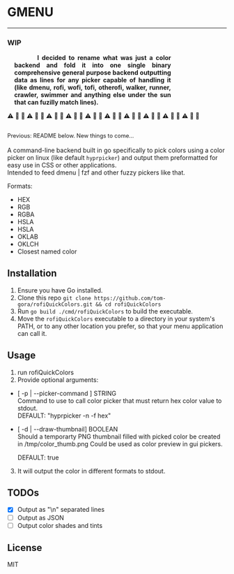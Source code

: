 # GMENU


---
### WIP

<p style="font-weight: bold; padding-left: 1rem; padding-right: 8rem; text-align:justify;">
   &nbsp;&nbsp;&nbsp;&nbsp;&nbsp;&nbsp;&nbsp;&nbsp;I decided to rename what was just a color backend and fold it into one single binary comprehensive general purpose backend outputting data as lines for any picker capable of handling it (like dmenu, rofi, wofi, tofi, otherofi, walker, runner, crawler, swimmer and anything else under the sun that can fuzilly match lines).
    </p>
⚠️ 🚧 🔨 ⚠️ 🚧 🔨 ⚠️ 🚧 🔨 ⚠️ 🚧 🔨 ⚠️ 🚧 🔨 ⚠️ 🚧 🔨 ⚠️ 🚧 🔨 ⚠️ 🚧 🔨 ⚠️ 🚧 🔨 ⚠️ 🚧 🔨 
  


<small style="font-weight: normal; font-size: 0.8rem;">Previous: README below. New things to come...</small>
---
A command-line backend built in go specifically to pick colors using a color picker on linux (like default `hyprpicker`) and output them preformatted for easy use in CSS or other applications.  
Intended to feed dmenu | fzf and other fuzzy pickers like that.  

Formats:
- HEX
- RGB
- RGBA
- HSLA
- HSLA
- OKLAB
- OKLCH
- Closest named color

## Installation

1.  Ensure you have Go installed.
2.  Clone this repo `git clone https://github.com/tom-gora/rofiQuickColors.git && cd rofiQuickColors`
3.  Run `go build ./cmd/rofiQuickColors` to build the executable.
4.  Move the `rofiQuickColors` executable to a directory in your system's PATH, or to any other location you prefer, so that your menu application can call it.


## Usage

1. run rofiQuickColors
2. Provide optional arguments:

- [ -p | --picker-command ] STRING  
  Command to use to call color picker that must return hex color value to stdout.  
  DEFAULT: "hyprpicker -n -f hex"

- [ -d | --draw-thumbnail] BOOLEAN  
  Should a temporarty PNG thumbnail filled with picked color be created in /tmp/color_thumb.png
  Could be used as color preview in gui pickers.

  DEFAULT: true

3. It will output the color in different formats to stdout.

## TODOs

- [x] Output as "\n" separated lines
- [ ] Output as JSON
- [ ] Output color shades and tints

## License

MIT

